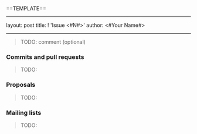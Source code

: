 ==TEMPLATE==

---

layout: post
title: ! 'Issue <#N#>'
author: <#Your Name#>

---

> TODO: comment (optional)

<!--excerpt-->

### Commits and pull requests

> TODO:

### Proposals

> TODO:

### Mailing lists

> TODO:
